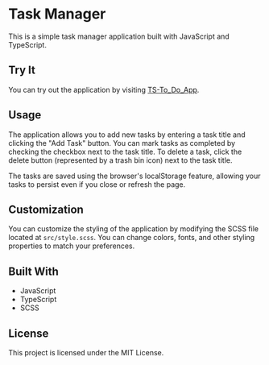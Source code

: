 # Task Manager

This is a simple task manager application built with JavaScript and TypeScript.

## Try It

You can try out the application by visiting [TS-To_Do_App](https://martindrus.github.io/TS-To_Do_App/).

## Usage

The application allows you to add new tasks by entering a task title and clicking the "Add Task" button. You can mark tasks as completed by checking the checkbox next to the task title. To delete a task, click the delete button (represented by a trash bin icon) next to the task title.

The tasks are saved using the browser's localStorage feature, allowing your tasks to persist even if you close or refresh the page.

## Customization

You can customize the styling of the application by modifying the SCSS file located at `src/style.scss`. You can change colors, fonts, and other styling properties to match your preferences.

## Built With

- JavaScript
- TypeScript
- SCSS

## License

This project is licensed under the MIT License.

